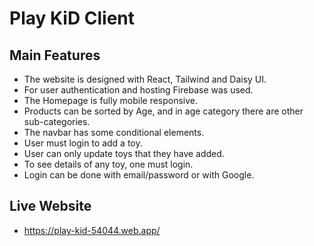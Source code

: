 # Play KiD Client

## Main Features

- The website is designed with React, Tailwind and Daisy UI.
- For user authentication and hosting Firebase was used.
- The Homepage is fully mobile responsive.
- Products can be sorted by Age, and in age category there are other sub-categories.
- The navbar has some conditional elements.
- User must login to add a toy. 
- User can only update toys that they have added.
- To see details of any toy, one must login.
- Login can be done with email/password or with Google.

## Live Website
- https://play-kid-54044.web.app/